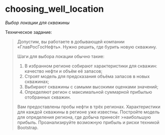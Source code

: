 # choosing_well_location

_Выбор локации для скважины_

Техническое задание:

> Допустим, вы работаете в добывающей компании «ГлавРосГосНефть». Нужно решить, где бурить новую скважину.
>
> Шаги для выбора локации обычно такие:
>
> 1. В избранном регионе собирают характеристики для скважин: качество нефти и объём её запасов;
> 1. Строят модель для предсказания объёма запасов в новых скважинах;
> 1. Выбирают скважины с самыми высокими оценками значений;
> 1. Определяют регион с максимальной суммарной прибылью отобранных скважин.
>
> Вам предоставлены пробы нефти в трёх регионах. Характеристики для каждой скважины в регионе уже известны. Постройте модель для определения региона, где добыча принесёт >наибольшую прибыль. Проанализируйте возможную прибыль и риски техникой Bootstrap.
